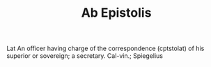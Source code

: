 ---
title: Ab Epistolis
letter: A
permalink: "/definitions/bld-ab-epistolis.html"
body: Lat An officer having charge of the correspondence (cptstolat) of his superior
  or sovereign; a secretary. Cal-vin.; Spiegelius
published_at: '2018-07-07'
source: Black's Law Dictionary 2nd Ed (1910)
layout: post
---